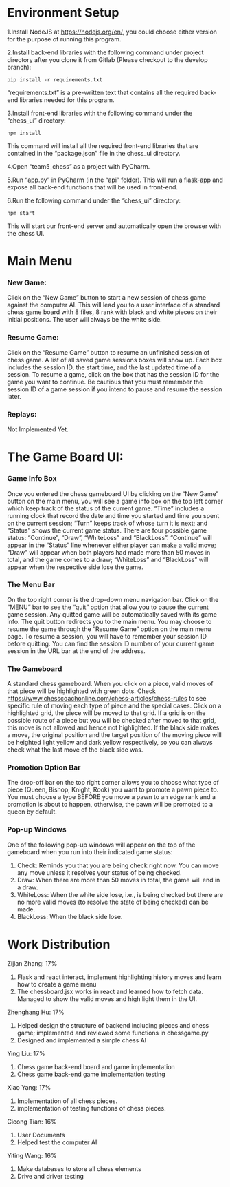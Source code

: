 # Environment Setup

1.Install NodeJS at https://nodejs.org/en/, you could choose either version for the purpose of running this program.

2.Install back-end libraries with the following command under project directory after you clone it from Gitlab (Please checkout to the develop branch):
    
    pip install -r requirements.txt

“requirements.txt” is a pre-written text that contains all the required back-end libraries needed for this program.

3.Install front-end libraries with the following command under the “chess_ui” directory: 
    
    npm install

This command will install all the required front-end libraries that are contained in the “package.json” file in the chess_ui directory.

4.Open “team5_chess” as a project with PyCharm.

5.Run “app.py” in PyCharm (in the “api” folder).
This will run a flask-app and expose all back-end functions that will be used in front-end.

6.Run the following command under the “chess_ui” directory:
    
    npm start

This will start our front-end server and automatically open the browser with the chess UI.

# Main Menu
### New Game: 
Click on the “New Game” button to start a new session of chess game against the computer AI. This will lead you to a user interface of a standard chess game board with 8 files, 8 rank with black and white pieces on their initial positions. The user will always be the white side.
### Resume Game: 
Click on the “Resume Game” button to resume an unfinished session of chess game. A list of all saved game sessions boxes will show up. Each box includes the session ID, the start time, and the last updated time of a session. To resume a game, click on the box that has the session ID for the game you want to continue. Be cautious that you must remember the session ID of a game session if you intend to pause and resume the session later. 
### Replays: 
Not Implemented Yet.

# The Game Board UI: 
### Game Info Box
Once you entered the chess gameboard UI by clicking on the “New Game” button on the main menu, you will see a game info box on the top left corner which keep track of the status of the current game. “Time” includes a running clock that record the date and time you started and time you spent on the current session; “Turn” keeps track of whose turn it is next; and “Status” shows the current game status.
There are four possible game status: “Continue”, “Draw”, “WhiteLoss” and “BlackLoss”. “Continue” will appear in the “Status” line whenever either player can make a valid move; “Draw” will appear when both players had made more than 50 moves in total, and the game comes to a draw; “WhiteLoss” and “BlackLoss” will appear when the respective side lose the game.
### The Menu Bar
On the top right corner is the drop-down menu navigation bar. Click on the “MENU” bar to see the “quit” option that allow you to pause the current game session. Any quitted game will be automatically saved with its game info. The quit button redirects you to the main menu. You may choose to resume the game through the “Resume Game” option on the main menu page. To resume a session, you will have to remember your session ID before quitting.  You can find the session ID number of your current game session in the URL bar at the end of the address. 
### The Gameboard 
A standard chess gameboard. When you click on a piece, valid moves of that piece will be highlighted with green dots. Check https://www.chesscoachonline.com/chess-articles/chess-rules to see specific rule of moving each type of piece and the special cases. Click on a highlighted grid, the piece will be moved to that grid.
If a grid is on the possible route of a piece but you will be checked after moved to that grid, this move is not allowed and hence not highlighted. If the black side makes a move, the original position and the target position of the moving piece will be heighted light yellow and dark yellow respectively, so you can always check what the last move of the black side was. 
### Promotion Option Bar
The drop-off bar on the top right corner allows you to choose what type of piece (Queen, Bishop, Knight, Rook) you want to promote a pawn piece to. You must choose a type BEFORE you move a pawn to an edge rank and a promotion is about to happen, otherwise, the pawn will be promoted to a queen by default.  
### Pop-up Windows
One of the following pop-up windows will appear on the top of the gameboard when you run into their indicated game status: 
1. Check: Reminds you that you are being check right now. You can move any move unless it resolves your status of being checked. 
2. Draw: When there are more than 50 moves in total, the game will end in a draw.
3. WhiteLoss: When the white side lose, i.e., is being checked but there are no more valid moves (to resolve the state of being checked) can be made. 
4. BlackLoss: When the black side lose.

# Work Distribution
Zijian Zhang: 17%
1. Flask and react interact, implement highlighting history moves and learn how to create a game menu
2. The chessboard.jsx works in react and learned how to fetch data. Managed to show the valid moves and high light them in the UI.

Zhenghang Hu: 17%
1. Helped design the structure of backend including pieces and chess game; implemented and reviewed some functions in chessgame.py
2. Designed and implemented a simple chess AI

Ying Liu: 17%
1. Chess game back-end board and game implementation
2. Chess game back-end game implementation testing

Xiao Yang: 17%
1.  Implementation of all chess pieces.
2. implementation of testing functions of chess pieces.

Cicong Tian: 16%
1. User Documents
2. Helped test the computer AI

Yiting Wang: 16%
1. Make databases to store all chess elements
2. Drive and driver testing
